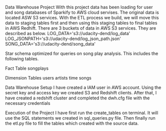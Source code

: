 

Data Warehouse Project
With this project data has been loading for user and song databases of Sparkify to AWS cloud servises. The original data is located ASW S3 services. With the ETL process we build, we will move this data to staging tables first and then using this staging tables to final tables in AWS Redhift.
There are 3 buckets of data in AWS S3 services. They are described as below.
LOG_DATA='s3://udacity-dend/log_data'
LOG_JSONPATH='s3://udacity-dend/log_json_path.json'
SONG_DATA='s3://udacity-dend/song_data'

Star schema optimized for queries on song play analysis. This includes the following tables.

Fact Table
    songplays		

Dimension Tables
    users
    artists
    time
    songs

Data Warehouse Setup
I have created a IAM user in AWS account. Using the secret key and access key we created S3 and Redshift clients. After that, I have created a redshift cluster and completed the dwh.cfg file with the necessary credentials

Execution of the Project
I have first run the create_tables on terminal. It will use the SQL statements we created in sql_queries.py file. Then finally run the etl.py file to fill the tables which created with the source data.

